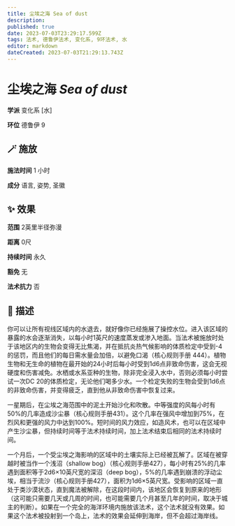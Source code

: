 ```yaml
---
title: 尘埃之海 Sea of dust
description: 
published: true
date: 2023-07-03T23:29:17.599Z
tags: 法术, 德鲁伊法术, 变化系, 9环法术, 水
editor: markdown
dateCreated: 2023-07-03T21:29:13.743Z
---
```


# **尘埃之海** *Sea of dust*

**学派** 变化系 \[水\] 

**环位** 德鲁伊 9

## 🪄 施放

**施法时间** 1 小时

**成分** 语言, 姿势, 圣徽

## ✨ 效果  

**范围** 2英里半径弥漫

**距离** 0尺  

**持续时间** 永久 

**豁免** 无

**法术抗力** 否

## 📖 描述

你可以让所有视线区域内的水退去，就好像你已经施展了操控水位。进入该区域的暴露的水会逐渐消失，以每小时1英尺的速度蒸发或渗入地面。当法术被施放时处于该地区内的生物会变得无比焦渴，并在抵抗炎热气候影响的体质检定中受到-4的惩罚，而且他们的每日需水量会加倍，以避免口渴（核心规则手册 444）。植物生物和无生命的植物在最开始的24小时后每小时受到1d6点非致命伤害，这会无视硬度和伤害减免。水栖或水系亚种的生物，除非完全浸入水中，否则必须每小时尝试一次DC 20的体质检定，无论他们喝多少水。一个检定失败的生物会受到1d6点的非致命伤害，并变得疲乏，直到他从非致命伤害中恢复过来。

一星期后，在尘埃之海范围中的泥土开始沙化和吹散。中等强度的风每小时有50%的几率造成沙尘暴（核心规则手册431）。这个几率在强风中增加到75%，在烈风和更强的风力中达到100%。短时间的风力效应，如造风术，也可以在区域中产生沙尘暴，但持续时间等于法术持续时间，加上法术结束后相同的法术持续时间。

一个月后，一个受尘埃之海影响的区域中的土壤实际上已经被瓦解了。区域在被穿越时被当作一个浅沼（shallow bog）（核心规则手册427），每小时有25%的几率遇到面积等于2d6×10英尺宽的深沼（deep bog），5%的几率遇到崩溃的浮动尘埃，相当于流沙（核心规则手册427），面积为1d6×5英尺宽。受影响的区域一直处于类沙漠状态，直到魔法被解除，在这段时间内，该地区会恢复到原来的地形（这可能只需要几天或几周的时间，也可能需要几个月甚至几年的时间，取决于城主的判断）。如果在一个完全的海洋环境内施放该法术，这个法术就没有效果。如果这个法术被投射到一个岛上，法术的效果会延伸到海岸，但不会超过海岸线。
    